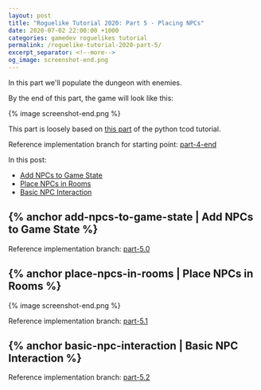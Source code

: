 ```yaml
---
layout: post
title: "Roguelike Tutorial 2020: Part 5 - Placing NPCs"
date: 2020-07-02 22:00:00 +1000
categories: gamedev roguelikes tutorial
permalink: /roguelike-tutorial-2020-part-5/
excerpt_separator: <!--more-->
og_image: screenshot-end.png
---
```


In this part we'll populate the dungeon with enemies.

By the end of this part, the game will look like this:

{% image screenshot-end.png %}

<!--more-->

This part is loosely based on [this part](http://rogueliketutorials.com/tutorials/tcod/part-5/) of the
python tcod tutorial.

Reference implementation branch for starting point: [part-4-end](https://github.com/stevebob/chargrid-roguelike-tutorial-2020/tree/part-4-end)

In this post:
- [Add NPCs to Game State](#add-npcs-to-game-state)
- [Place NPCs in Rooms](#place-npcs-in-rooms)
- [Basic NPC Interaction](#basic-npc-interaction)

## {% anchor add-npcs-to-game-state | Add NPCs to Game State %}

Reference implementation branch: [part-5.0](https://github.com/stevebob/chargrid-roguelike-tutorial-2020/tree/part-5.0)

## {% anchor place-npcs-in-rooms | Place NPCs in Rooms %}

{% image screenshot-end.png %}

Reference implementation branch: [part-5.1](https://github.com/stevebob/chargrid-roguelike-tutorial-2020/tree/part-5.1)

## {% anchor basic-npc-interaction | Basic NPC Interaction %}

Reference implementation branch: [part-5.2](https://github.com/stevebob/chargrid-roguelike-tutorial-2020/tree/part-5.2)
